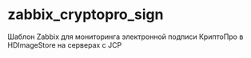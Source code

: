 # zabbix_cryptopro_sign
Шаблон Zabbix для мониторинга электронной подписи КриптоПро в HDImageStore на серверах с JCP
